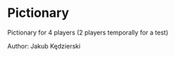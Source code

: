 # Pictionary

Pictionary for 4 players (2 players temporally for a test)  

Author:
Jakub Kędzierski



